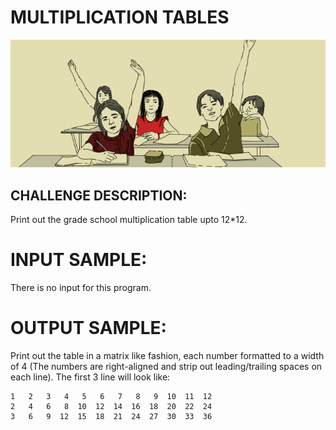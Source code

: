 # MULTIPLICATION TABLES

![Image](https://raw.githubusercontent.com/goggle/codeeval/master/easy/023_multiplication_tables/multiplication_tables.png)

## CHALLENGE DESCRIPTION:

Print out the grade school multiplication table upto 12*12.

# INPUT SAMPLE:

There is no input for this program.

# OUTPUT SAMPLE:

Print out the table in a matrix like fashion, each number formatted to a width of 4 (The numbers are right-aligned and strip out leading/trailing spaces on each line). The first 3 line will look like:
```
1   2   3   4   5   6   7   8   9  10  11  12
2   4   6   8  10  12  14  16  18  20  22  24
3   6   9  12  15  18  21  24  27  30  33  36
```
